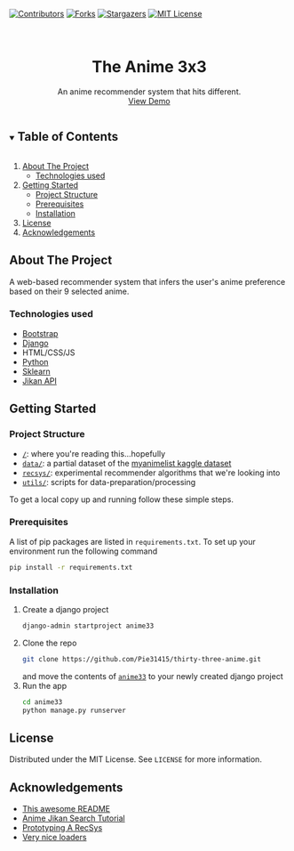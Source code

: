 <!-- PROJECT SHIELDS -->
<!--
*** I'm using markdown "reference style" links for readability.
*** Reference links are enclosed in brackets [ ] instead of parentheses ( ).
*** See the bottom of this document for the declaration of the reference variables
*** for contributors-url, forks-url, etc. This is an optional, concise syntax you may use.
*** https://www.markdownguide.org/basic-syntax/#reference-style-links
-->
[![Contributors][contributors-shield]][contributors-url]
[![Forks][forks-shield]][forks-url]
[![Stargazers][stars-shield]][stars-url]
[![MIT License][license-shield]][license-url]


<!-- PROJECT LOGO -->
<br />
<p align="center">
<!--   <a href="https://github.com/github_username/repo_name">
    <img src="images/logo.png" alt="Logo" width="80" height="80">
  </a> -->

  <h1 align="center">The Anime 3x3</h1>

  <p align="center">
    An anime recommender system that hits different.
    <br />
    <a href="https://github.com/github_username/repo_name">View Demo</a>
  </p>
</p>


<!-- TABLE OF CONTENTS -->
<details open="open">
  <summary><h2 style="display: inline-block">Table of Contents</h2></summary>
  <ol>
    <li>
      <a href="#about-the-project">About The Project</a>
      <ul>
        <li><a href="#technologies-used">Technologies used</a></li>
      </ul>
    </li>
    <li>
      <a href="#getting-started">Getting Started</a>
      <ul>
        <li><a href="#project-structure">Project Structure</a></li>
        <li><a href="#prerequisites">Prerequisites</a></li>
        <li><a href="#installation">Installation</a></li>
      </ul>
    </li>
    <li><a href="#license">License</a></li>
    <li><a href="#acknowledgements">Acknowledgements</a></li>
  </ol>
</details>



<!-- ABOUT THE PROJECT -->
## About The Project

<!-- [App demo](https://example.com) -->
A web-based recommender system that infers the user's anime preference based on their 9 selected anime.

### Technologies used

* [Bootstrap](https://getbootstrap.com/)
* [Django](https://www.djangoproject.com/)
* HTML/CSS/JS
* [Python](https://www.python.org/)
* [Sklearn](https://scikit-learn.org/stable/)
* [Jikan API](https://jikan.moe/)


<!-- GETTING STARTED -->
## Getting Started

### Project Structure
* [`/`](/../../): where you're reading this...hopefully
* [`data/`](data/): a partial dataset of the [myanimelist kaggle dataset](https://www.kaggle.com/azathoth42/myanimelist)
* [`recsys/`](recsys/): experimental recommender algorithms that we're looking into
* [`utils/`](utils/): scripts for data-preparation/processing

To get a local copy up and running follow these simple steps.

### Prerequisites

A list of pip packages are listed in `requirements.txt`. To set up your environment run the following command
  ```sh
  pip install -r requirements.txt
  ```

### Installation

1. Create a django project
   ```sh
   django-admin startproject anime33
   ```
2. Clone the repo
   ```sh
   git clone https://github.com/Pie31415/thirty-three-anime.git
   ```
   and move the contents of [`anime33`](anime33/) to your newly created django project
3. Run the app
   ```sh
   cd anime33
   python manage.py runserver
   ```

<!-- LICENSE -->
## License

Distributed under the MIT License. See `LICENSE` for more information.

<!-- ACKNOWLEDGEMENTS -->
## Acknowledgements

* [This awesome README](https://github.com/othneildrew/Best-README-Template)
* [Anime Jikan Search Tutorial](https://www.youtube.com/watch?v=AI5lsNeVyO8)
* [Prototyping A RecSys](https://towardsdatascience.com/prototyping-a-recommender-system-step-by-step-part-1-knn-item-based-collaborative-filtering-637969614ea)
* [Very nice loaders](https://loading.io/css/)


<!-- MARKDOWN LINKS & IMAGES -->
<!-- https://www.markdownguide.org/basic-syntax/#reference-style-links -->
[contributors-shield]: https://img.shields.io/github/contributors/Pie31415/thirty-three-anime.svg?style=for-the-badge
[contributors-url]: https://github.com/Pie31415/thirty-three-anime/graphs/contributors
[forks-shield]: https://img.shields.io/github/forks/Pie31415/thirty-three-anime.svg?style=for-the-badge
[forks-url]: https://github.com/Pie31415/thirty-three-anime/network/members
[stars-shield]: https://img.shields.io/github/stars/Pie31415/thirty-three-anime.svg?style=for-the-badge
[stars-url]: https://github.com/Pie31415/thirty-three-anime/stargazers
[license-shield]: https://img.shields.io/github/license/Pie31415/thirty-three-anime.svg?style=for-the-badge
[license-url]: https://github.com/Pie31415/thirty-three-anime/blob/master/LICENSE.txt
